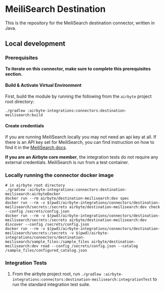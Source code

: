 # MeiliSearch Destination

This is the repository for the MeiliSearch destination connector, written in Java.

## Local development

### Prerequisites
**To iterate on this connector, make sure to complete this prerequisites section.**

#### Build & Activate Virtual Environment
First, build the module by running the following from the `airbyte` project root directory: 
```
./gradlew :airbyte-integrations:connectors:destination-meilisearch:build
```

#### Create credentials
If you are running MeiliSearch locally you may not need an api key at all. If there is an API key set for MeiliSearch, you can find instruction on how to find it in the [MeiliSearch docs](https://docs.meilisearch.com/reference/features/authentication.html#master-key).

**If you are an Airbyte core member**, the integration tests do not require any external credentials. MeiliSearch is run from a test container.

### Locally running the connector docker image
```
# in airbyte root directory
./gradlew :airbyte-integrations:connectors:destination-meilisearch:airbyteDocker
docker run --rm airbyte/destination-meilisearch:dev spec
docker run --rm -v $(pwd)/airbyte-integrations/connectors/destination-meilisearch/secrets:/secrets airbyte/destination-meilisearch:dev check --config /secrets/config.json
docker run --rm -v $(pwd)/airbyte-integrations/connectors/destination-meilisearch/secrets:/secrets airbyte/destination-meilisearch:dev discover --config /secrets/config.json
docker run --rm -v $(pwd)/airbyte-integrations/connectors/destination-meilisearch/secrets:/secrets -v $(pwd)/airbyte-integrations/connectors/destination-meilisearch/sample_files:/sample_files airbyte/destination-meilisearch:dev read --config /secrets/config.json --catalog /sample_files/configured_catalog.json
```

### Integration Tests
1. From the airbyte project root, run `./gradlew :airbyte-integrations:connectors:destination-meilisearch:integrationTest` to run the standard integration test suite.
